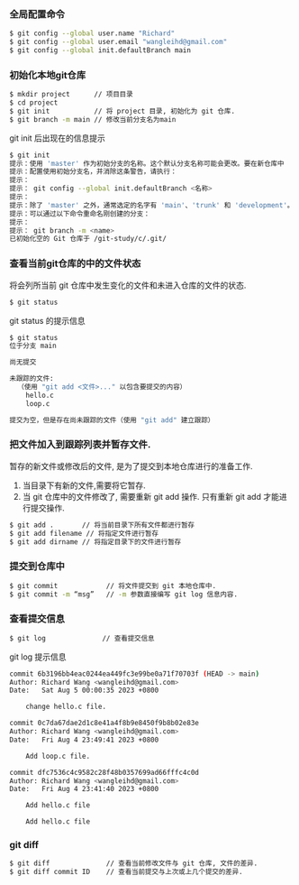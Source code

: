 ### 全局配置命令



```sh
$ git config --global user.name "Richard"
$ git config --global user.email "wangleihd@gmail.com"
$ git config --global init.defaultBranch main
```


### 初始化本地git仓库

```sh
$ mkdir project      // 项目目录
$ cd project
$ git init           // 将 project 目录, 初始化为 git 仓库.
$ git branch -m main // 修改当前分支名为main
```

git init 后出现在的信息提示

```sh
$ git init
提示：使用 'master' 作为初始分支的名称。这个默认分支名称可能会更改。要在新仓库中
提示：配置使用初始分支名，并消除这条警告，请执行：
提示：
提示：	git config --global init.defaultBranch <名称>
提示：
提示：除了 'master' 之外，通常选定的名字有 'main'、'trunk' 和 'development'。
提示：可以通过以下命令重命名刚创建的分支：
提示：
提示：	git branch -m <name>
已初始化空的 Git 仓库于 /git-study/c/.git/

```


### 查看当前git仓库的中的文件状态

将会列所当前 git 仓库中发生变化的文件和未进入仓库的文件的状态.

```sh
$ git status
```

git status 的提示信息

```sh
$ git status
位于分支 main

尚无提交

未跟踪的文件:
  （使用 "git add <文件>..." 以包含要提交的内容）
	hello.c
	loop.c

提交为空，但是存在尚未跟踪的文件（使用 "git add" 建立跟踪）
```

### 把文件加入到跟踪列表并暂存文件.

暂存的新文件或修改后的文件, 是为了提交到本地仓库进行的准备工作.

1. 当目录下有新的文件,需要将它暂存.
1. 当 git 仓库中的文件修改了, 需要重新 git add 操作. 只有重新 git add 才能进行提交操作.


```sh
$ git add .       // 将当前目录下所有文件都进行暂存
$ git add filename // 将指定文件进行暂存
$ git add dirname // 将指定目录下的文件进行暂存
```


### 提交到仓库中

```sh
$ git commit            // 将文件提交到 git 本地仓库中.
$ git commit -m “msg”   // -m 参数直接编写 git log 信息内容.
```

### 查看提交信息

```sh
$ git log              // 查看提交信息
```

git log 提示信息

```sh
commit 6b3196bb4eac0244ea449fc3e99be0a71f70703f (HEAD -> main)
Author: Richard Wang <wangleihd@gmail.com>
Date:   Sat Aug 5 00:00:35 2023 +0800

    change hello.c file.

commit 0c7da67dae2d1c8e41a4f8b9e8450f9b8b02e83e
Author: Richard Wang <wangleihd@gmail.com>
Date:   Fri Aug 4 23:49:41 2023 +0800

    Add loop.c file.

commit dfc7536c4c9582c28f48b0357699ad66fffc4c0d
Author: Richard Wang <wangleihd@gmail.com>
Date:   Fri Aug 4 23:41:40 2023 +0800

    Add hello.c file

    Add hello.c file
```




### git diff

```sh
$ git diff              // 查看当前修改文件与 git 仓库, 文件的差异.
$ git diff commit ID    // 查看当前提交与上次或上几个提交的差异.
```





